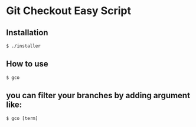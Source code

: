 # Git Checkout Easy Script


## Installation 


`$ ./installer`


## How to use 

`$ gco`

## you can filter your branches by adding argument like:
`$ gco [term]`

